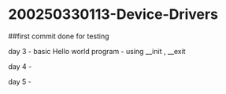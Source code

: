 # 200250330113-Device-Drivers

##first commit done for testing

day 3 - basic Hello world program 
		- using __init , __exit 


day 4 - 

day 5 - 